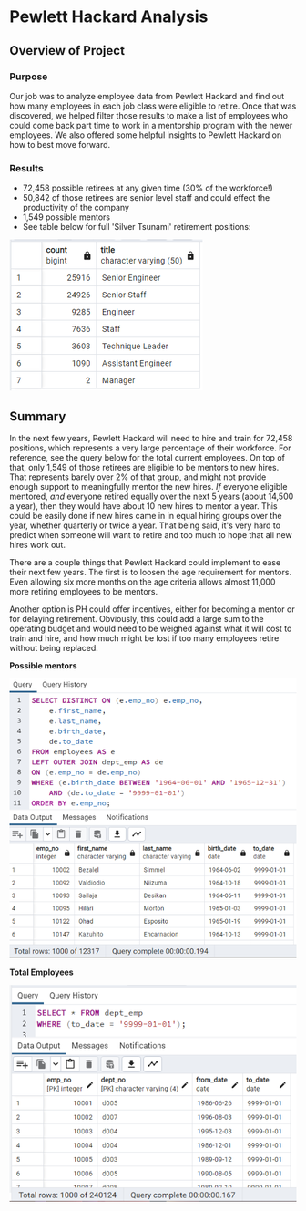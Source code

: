 # Pewlett Hackard Analysis

## **Overview of Project**

### **Purpose**

Our job was to analyze employee data from Pewlett Hackard and find out how many employees in each job class were eligible to retire. Once that was discovered, we helped filter those results to make a list of employees who could come back part time to work in a mentorship program with the newer employees. We also offered some helpful insights to Pewlett Hackard on how to best move forward.

### **Results**

- 72,458 possible retirees at any given time (30% of the workforce!)
- 50,842 of those retirees are senior level staff and could effect the productivity of the company
- 1,549 possible mentors
- See table below for full 'Silver Tsunami' retirement positions:

![Breakdown of eligible retirees by job title](https://github.com/Nacho567/Pewlett_Hackard_Analysis/blob/aa7fed14bb7dcabd831e57fcb4a015c333ed3b4f/Data/retiring_titles.png)

## **Summary**

In the next few years, Pewlett Hackard will need to hire and train for 72,458 positions, which represents a very large percentage of their workforce. For reference, see the query below for the total current employees. On top of that, only 1,549 of those retirees are eligible to be mentors to new hires. That represents barely over 2% of that group, and might not provide enough support to meaningfully mentor the new hires. <i>If</i> everyone eligible mentored, <i>and</i> everyone retired equally over the next 5 years (about 14,500 a year), then they would have about 10 new hires to mentor a year. This could be easily done if new hires came in in equal hiring groups over the year, whether quarterly or twice a year. That being said, it's very hard to predict when someone will want to retire and too much to hope that all new hires work out.

There are a couple things that Pewlett Hackard could implement to ease their next few years. The first is to loosen the age requirement for mentors. Even allowing six more months on the age criteria allows almost 11,000 more retiring employees to be mentors. 

Another option is PH could offer incentives, either for becoming a mentor or for delaying retirement. Obviously, this could add a large sum to the operating budget and would need to be weighed against what it will cost to train and hire, and how much might be lost if too many employees retire without being replaced.

**Possible mentors**

![Possible retiring mentors](https://github.com/Nacho567/Pewlett_Hackard_Analysis/blob/937b67a23aadcd73c94ffe54015ddff1405e6c0c/Data/possible_mentors.png)

**Total Employees**

![Current total employees, 240,124](https://github.com/Nacho567/Pewlett_Hackard_Analysis/blob/aa7fed14bb7dcabd831e57fcb4a015c333ed3b4f/Data/current_emp.png)
